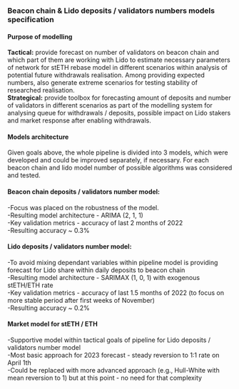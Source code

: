<h3>Beacon chain & Lido deposits / validators numbers models specification</h3>
<h4>Purpose of modelling </h4>
<b>Tactical:</b> provide forecast on number of validators on beacon chain and which part of them are working with Lido to estimate necessary parameters of network for stETH rebase model in different scenarios within analysis of potential future withdrawals realisation. Among providing expected numbers, also generate extreme scenarios for testing stability of researched realisation. <br>
<b>Strategical:</b> provide toolbox for forecasting amount of deposits and number of validators in different scenarios as part of the modelling system for analysing queue for withdrawals / deposits, possible impact on Lido stakers and market response after enabling withdrawals.
<h4>Models architecture</h4>
Given goals above, the whole pipeline is divided into 3 models, which were developed and could be improved separately, if necessary.
For each beacon chain and lido model number of possible algorithms was considered and tested. <br>
<h4>Beacon chain deposits / validators number model:</h4>
-Focus was placed on the robustness of the model.<br>
-Resulting model architecture - ARIMA (2, 1, 1)<br>
-Key validation metrics - accuracy of last 2 months of 2022<br>
-Resulting accuracy ~ 0.3%<br>
<h4>Lido deposits / validators number model:</h4>
-To avoid mixing dependant variables within pipeline model is providing forecast for Lido share within daily deposits to beacon chain<br>
-Resulting model architecture - SARIMAX (1, 0, 1) with exogenous stETH/ETH rate<br>
-Key validation metrics - accuracy of last 1.5 months of 2022 (to focus on more stable period after first weeks of November)<br>
-Resulting accuracy ~ 0.2%<br>
<h4>Market model for stETH / ETH</h4>
-Supportive model within tactical goals of pipeline for Lido deposits / validators number model<br>
-Most basic approach for 2023 forecast - steady reversion to 1:1 rate on April 1th<br>
-Could be replaced with more advanced approach (e.g., Hull-White with mean reversion to 1) but at this point - no need for that complexity
